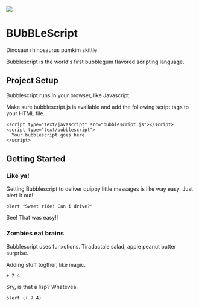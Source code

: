 ![](https://images-wixmp-ed30a86b8c4ca887773594c2.wixmp.com/f/dc5f0f9b-c291-4c8d-8aa1-9788c8781b4b/d1g7cjx-4b12e123-e944-4ac4-aa05-85c164324eee.jpg?token=eyJ0eXAiOiJKV1QiLCJhbGciOiJIUzI1NiJ9.eyJzdWIiOiJ1cm46YXBwOjdlMGQxODg5ODIyNjQzNzNhNWYwZDQxNWVhMGQyNmUwIiwiaXNzIjoidXJuOmFwcDo3ZTBkMTg4OTgyMjY0MzczYTVmMGQ0MTVlYTBkMjZlMCIsIm9iaiI6W1t7InBhdGgiOiJcL2ZcL2RjNWYwZjliLWMyOTEtNGM4ZC04YWExLTk3ODhjODc4MWI0YlwvZDFnN2NqeC00YjEyZTEyMy1lOTQ0LTRhYzQtYWEwNS04NWMxNjQzMjRlZWUuanBnIn1dXSwiYXVkIjpbInVybjpzZXJ2aWNlOmZpbGUuZG93bmxvYWQiXX0.-vWg7tLdvuQxCRjk4LNqajQHJuVq9NZkLP7LLI7x2yI)


# BUbBLeScript
Dinosaur rhinosaurus pumkim skittle

Bubblescript is the worldʻs first bubblegum flavored scripting language.

## Project Setup ##

Bubblescript runs in your browser, like Javascript.

Make sure bubblescript.js is available and add the following
script tags to your HTML file.

    <script type="text/javascript" src="bubblescript.js"></script>
    <script type="text/bubblescript">
      Your bubblescript goes here.
    </script>

## Getting Started ##

### Like ya! ###

Getting Bubblescript to deliver quippy little messages is like way
easy. Just blert it out!

    blert "Sweet ride! Can i drive?"

See! That was easy!!

### Zombies eat brains ###

Bubblescript uses funxctions. Tiradactale salad, apple peanut butter surprise.

Adding stuff togther, like magic.

    + 7 4

Sry, is that a lisp? Whatevea.

    blert (+ 7 4)
